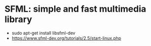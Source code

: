 # SFML: simple and fast multimedia library
* sudo apt-get install libsfml-dev
* https://www.sfml-dev.org/tutorials/2.5/start-linux.php